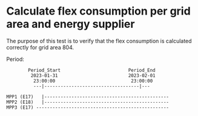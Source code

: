 # Calculate flex consumption per grid area and energy supplier

The purpose of this test is to verify that the flex consumption is calculated correctly for
grid area 804.

Period:

            Period_Start                         Period_End
             2023-01-31                          2023-02-01
              23:00:00                            23:00:00
              ---|-----------------------------------|---
        
    MPP1 (E17)   |----------------------------------------------
    MPP2 (E18)   |----------------------------------------------
    MPP3 (E17) -------------------------------------------------
